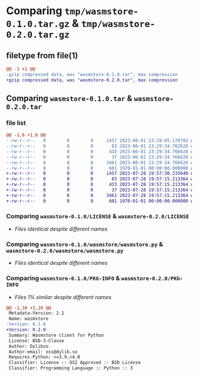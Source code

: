 # Comparing `tmp/wasmstore-0.1.0.tar.gz` & `tmp/wasmstore-0.2.0.tar.gz`

## filetype from file(1)

```diff
@@ -1 +1 @@
-gzip compressed data, was "wasmstore-0.1.0.tar", max compression
+gzip compressed data, was "wasmstore-0.2.0.tar", max compression
```

## Comparing `wasmstore-0.1.0.tar` & `wasmstore-0.2.0.tar`

### file list

```diff
@@ -1,6 +1,6 @@
--rw-r--r--   0        0        0     1457 2023-06-01 23:29:45.170702 wasmstore-0.1.0/LICENSE
--rw-r--r--   0        0        0       83 2023-06-01 23:29:34.762628 wasmstore-0.1.0/README.md
--rw-r--r--   0        0        0      433 2023-06-01 23:29:34.766628 wasmstore-0.1.0/pyproject.toml
--rw-r--r--   0        0        0       37 2023-06-01 23:29:34.766628 wasmstore-0.1.0/wasmstore/__init__.py
--rw-r--r--   0        0        0     3461 2023-06-01 23:29:34.766628 wasmstore-0.1.0/wasmstore/wasmstore.py
--rw-r--r--   0        0        0      601 1970-01-01 00:00:00.000000 wasmstore-0.1.0/PKG-INFO
+-rw-r--r--   0        0        0     1457 2023-07-28 19:57:30.233640 wasmstore-0.2.0/LICENSE
+-rw-r--r--   0        0        0       83 2023-07-28 19:57:15.213364 wasmstore-0.2.0/README.md
+-rw-r--r--   0        0        0      433 2023-07-28 19:57:15.213364 wasmstore-0.2.0/pyproject.toml
+-rw-r--r--   0        0        0       37 2023-07-28 19:57:15.213364 wasmstore-0.2.0/wasmstore/__init__.py
+-rw-r--r--   0        0        0     3461 2023-07-28 19:57:15.213364 wasmstore-0.2.0/wasmstore/wasmstore.py
+-rw-r--r--   0        0        0      601 1970-01-01 00:00:00.000000 wasmstore-0.2.0/PKG-INFO
```

### Comparing `wasmstore-0.1.0/LICENSE` & `wasmstore-0.2.0/LICENSE`

 * *Files identical despite different names*

### Comparing `wasmstore-0.1.0/wasmstore/wasmstore.py` & `wasmstore-0.2.0/wasmstore/wasmstore.py`

 * *Files identical despite different names*

### Comparing `wasmstore-0.1.0/PKG-INFO` & `wasmstore-0.2.0/PKG-INFO`

 * *Files 1% similar despite different names*

```diff
@@ -1,10 +1,10 @@
 Metadata-Version: 2.1
 Name: wasmstore
-Version: 0.1.0
+Version: 0.2.0
 Summary: Wasmstore client for Python
 License: BSD-3-Clause
 Author: Dylibso
 Author-email: oss@dylib.so
 Requires-Python: >=3.9,<4.0
 Classifier: License :: OSI Approved :: BSD License
 Classifier: Programming Language :: Python :: 3
```

